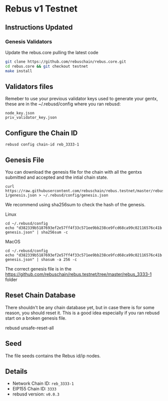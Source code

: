 # Rebus v1 Testnet

## Instructions Updated

### Genesis Validators

Update the rebus.core pulling the latest code 

```bash
git clone https://github.com/rebuschain/rebus.core.git 
cd rebus.core && git checkout testnet
make install
```

## Validators files

Remeber to use your previous validator keys used to generate your gentx, these are in the ~/.rebusd/config where you ran rebusd:
```
node_key.json
priv_validator_key.json
```


## Configure the Chain ID 

```
rebusd config chain-id reb_3333-1
```
 
## Genesis File

You can download the genesis file for the chain with all the gentxs submitted and accepted and the intial chain state.

```
curl https://raw.githubusercontent.com/rebuschain/rebus.testnet/master/rebus_3333-1/genesis.json > ~/.rebusd/config/genesis.json
```

We recommend using sha256sum to check the hash of the genesis.

Linux
```
cd ~/.rebusd/config
echo "d382339b5187693ef2e57ff4f33c571ee9bb238ce9fcd68ca99c02116576c41b  genesis.json" | sha256sum -c
```
MacOS
```
cd ~/.rebusd/config
echo "d382339b5187693ef2e57ff4f33c571ee9bb238ce9fcd68ca99c02116576c41b  genesis.json" | shasum -a 256 -c
```

The correct genesis file is in the https://github.com/rebuschain/rebus.testnet/tree/master/rebus_3333-1 folder

## Reset Chain Database

There shouldn't be any chain database yet, but in case there is for some reason, you should reset it. This is a good idea especially if you ran rebusd start on a broken genesis file. 

rebusd unsafe-reset-all


## Seed 

The file seeds contains the Rebus id/ip nodes.


## Details

- Network Chain ID: `reb_3333-1`
- EIP155 Chain ID: `3333`
- rebusd version: `v0.0.3`
